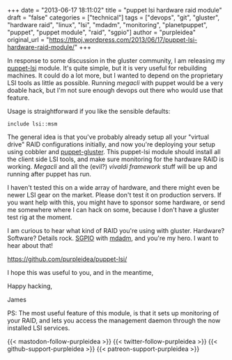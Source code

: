 +++
date = "2013-06-17 18:11:02"
title = "puppet lsi hardware raid module"
draft = "false"
categories = ["technical"]
tags = ["devops", "git", "gluster", "hardware raid", "linux", "lsi", "mdadm", "monitoring", "planetpuppet", "puppet", "puppet module", "raid", "sgpio"]
author = "purpleidea"
original_url = "https://ttboj.wordpress.com/2013/06/17/puppet-lsi-hardware-raid-module/"
+++

In response to some discussion in the gluster community, I am releasing my <a href="https://github.com/purpleidea/puppet-lsi/">puppet-lsi</a> module. It's quite simple, but it is very useful for rebuilding machines. It could do a lot more, but I wanted to depend on the proprietary LSI tools as little as possible. Running <em>megacli</em> with puppet would be a very doable hack, but I'm not sure enough devops out there who would use that feature.

Usage is straightforward if you like the sensible defaults:
```
include lsi::msm
```
The general idea is that you've probably already setup all your "virtual drive" RAID configurations initially, and now you're deploying your setup using cobbler and <a href="https://github.com/purpleidea/puppet-gluster">puppet-gluster</a>. This puppet-lsi module should install all the client side LSI tools, and make sure monitoring for the hardware RAID is working. <em>Megacli</em> and all the (evil?) <em>vivaldi framework</em> stuff will be up and running after puppet has run.

I haven't tested this on a wide array of hardware, and there might even be newer LSI gear on the market. Please don't test it on production servers. If you want help with this, you might have to sponsor some hardware, or send me somewhere where I can hack on some, because I don't have a gluster test rig at the moment.

I am curious to hear what kind of RAID you're using with gluster. Hardware? Software? Details rock. <a href="https://en.wikipedia.org/wiki/SGPIO">SGPIO</a> with <a href="https://en.wikipedia.org/wiki/Mdadm">mdadm</a>, and you're my hero. I want to hear about that!

<a href="https://github.com/purpleidea/puppet-lsi/">https://github.com/purpleidea/puppet-lsi/</a>

I hope this was useful to you, and in the meantime,

Happy hacking,

James

PS: The most useful feature of this module, is that it sets up monitoring of your RAID, and lets you access the management daemon through the now installed LSI services.

{{< mastodon-follow-purpleidea >}}
{{< twitter-follow-purpleidea >}}
{{< github-support-purpleidea >}}
{{< patreon-support-purpleidea >}}
